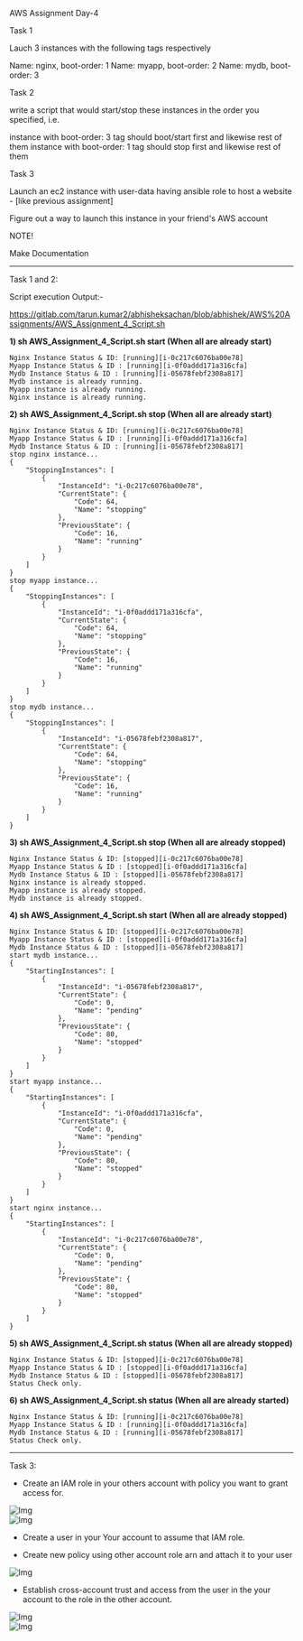 AWS Assignment Day-4


Task 1

Lauch 3 instances with the following tags respectively


Name: nginx, boot-order: 1
Name: myapp, boot-order: 2
Name: mydb, boot-order: 3


Task 2

write a script that would start/stop these instances in the order you specified, i.e.


instance with boot-order: 3 tag should boot/start first and likewise rest of them
instance with boot-order: 1 tag should stop first and likewise rest of them


Task 3

Launch an ec2 instance with user-data having ansible role to host a website - [like previous assignment]


Figure out a way to launch this instance in your friend's AWS account


NOTE!

Make Documentation  

------------------------------------------------------------------------    

Task 1 and 2:  

Script execution Output:-  

https://gitlab.com/tarun.kumar2/abhisheksachan/blob/abhishek/AWS%20Assignments/AWS_Assignment_4_Script.sh  

**1) sh AWS_Assignment_4_Script.sh start (When all are already start)**   

```
Nginx Instance Status & ID: [running][i-0c217c6076ba00e78]
Myapp Instance Status & ID : [running][i-0f0addd171a316cfa]
Mydb Instance Status & ID : [running][i-05678febf2308a817]
Mydb instance is already running.
Myapp instance is already running.
Nginx instance is already running.
```
**2) sh AWS_Assignment_4_Script.sh stop (When all are already start)**  

```
Nginx Instance Status & ID: [running][i-0c217c6076ba00e78]
Myapp Instance Status & ID : [running][i-0f0addd171a316cfa]
Mydb Instance Status & ID : [running][i-05678febf2308a817]
stop nginx instance...
{
    "StoppingInstances": [
        {
            "InstanceId": "i-0c217c6076ba00e78",
            "CurrentState": {
                "Code": 64,
                "Name": "stopping"
            },
            "PreviousState": {
                "Code": 16,
                "Name": "running"
            }
        }
    ]
}
stop myapp instance...
{
    "StoppingInstances": [
        {
            "InstanceId": "i-0f0addd171a316cfa",
            "CurrentState": {
                "Code": 64,
                "Name": "stopping"
            },
            "PreviousState": {
                "Code": 16,
                "Name": "running"
            }
        }
    ]
}
stop mydb instance...
{
    "StoppingInstances": [
        {
            "InstanceId": "i-05678febf2308a817",
            "CurrentState": {
                "Code": 64,
                "Name": "stopping"
            },
            "PreviousState": {
                "Code": 16,
                "Name": "running"
            }
        }
    ]
}
```
**3) sh AWS_Assignment_4_Script.sh stop (When all are already stopped)**  

```
Nginx Instance Status & ID: [stopped][i-0c217c6076ba00e78]
Myapp Instance Status & ID : [stopped][i-0f0addd171a316cfa]
Mydb Instance Status & ID : [stopped][i-05678febf2308a817]
Nginx instance is already stopped.
Myapp instance is already stopped.
Mydb instance is already stopped.
```

**4) sh AWS_Assignment_4_Script.sh start (When all are already stopped)**  

```
Nginx Instance Status & ID: [stopped][i-0c217c6076ba00e78]
Myapp Instance Status & ID : [stopped][i-0f0addd171a316cfa]
Mydb Instance Status & ID : [stopped][i-05678febf2308a817]
start mydb instance...
{
    "StartingInstances": [
        {
            "InstanceId": "i-05678febf2308a817",
            "CurrentState": {
                "Code": 0,
                "Name": "pending"
            },
            "PreviousState": {
                "Code": 80,
                "Name": "stopped"
            }
        }
    ]
}
start myapp instance...
{
    "StartingInstances": [
        {
            "InstanceId": "i-0f0addd171a316cfa",
            "CurrentState": {
                "Code": 0,
                "Name": "pending"
            },
            "PreviousState": {
                "Code": 80,
                "Name": "stopped"
            }
        }
    ]
}
start nginx instance...
{
    "StartingInstances": [
        {
            "InstanceId": "i-0c217c6076ba00e78",
            "CurrentState": {
                "Code": 0,
                "Name": "pending"
            },
            "PreviousState": {
                "Code": 80,
                "Name": "stopped"
            }
        }
    ]
}
```

**5) sh AWS_Assignment_4_Script.sh status (When all are already stopped)**  

```
Nginx Instance Status & ID: [stopped][i-0c217c6076ba00e78]
Myapp Instance Status & ID : [stopped][i-0f0addd171a316cfa]
Mydb Instance Status & ID : [stopped][i-05678febf2308a817]
Status Check only.
```

**6) sh AWS_Assignment_4_Script.sh status (When all are already started)**  

```
Nginx Instance Status & ID: [running][i-0c217c6076ba00e78]
Myapp Instance Status & ID : [running][i-0f0addd171a316cfa]
Mydb Instance Status & ID : [running][i-05678febf2308a817]
Status Check only.
```

-----------------------------------------------------------------------  

Task 3:  


*  Create an IAM role in your others account with policy you want to grant access for.  

![Img](Images3/1.png)  
![Img](Images3/1.5.png)  


*  Create a user in your Your account to assume that IAM role.  



*  Create new policy using other account role arn and attach it to your user  

![Img](Images3/2.png)  


*  Establish cross-account trust and access from the user in the your account to the role in the other account.  

![Img](Images3/3.png)  
![Img](Images3/4.png)  